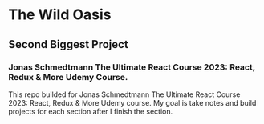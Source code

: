 # The Wild Oasis
## Second Biggest Project
### Jonas Schmedtmann The Ultimate React Course 2023: React, Redux &amp; More Udemy Course.

This repo builded for Jonas Schmedtmann The Ultimate React Course 2023: React, Redux & More Udemy course.
My goal is take notes and build projects for each section after I finish the section.
